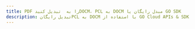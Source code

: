 ---title: PDF را به  تبدیل کنیدDOCM، PCL به DOCM مبدل رایگان یا GO SDKdescription: تبدیل رایگانPCL به DOCM با استفاده از GO Cloud APIs & SDK همچنین اسناد PDF را در Cloud ایجاد، ویرایش و رندر کنید.---